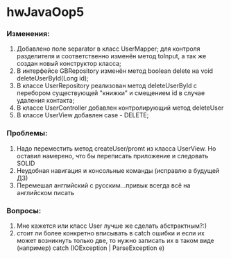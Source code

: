 # hwJavaOop5
### Изменения:
1. Добавлено поле separator в класс UserMapper;
для контроля разделителя и соответственно изменён метод toInput, а так же
создан новый конструктор класса;
2. В интерфейсе GBRepository изменён метод boolean delete на void deleteUserById(Long id);
3. В классе UserRepository реализован метод deleteUserById c перебором существующей "книжки" и смещением id в случае удаления контакта;
4. В классе UserController добавлен контролирующий метод deleteUser
5. В классе UserView добавлен case - DELETE;

### Проблемы:
1. Надо переместить метод createUser/promt из класса UserView. Но оставил намерено, что бы переписать приложение и следовать SOLID
2. Неудобная навигация и консольные команды (исправлю в будущей ДЗ)
3. Перемешал английский с русским...привык всегда всё на английском писать

### Вопросы:
1. Мне кажется или класс User лучше же сделать абстрактным?:)
2. стоит ли более конкретно вписывать в catch ошибки и если их может возникнуть только две, то нужно записать их в таком виде (например) catch (IOException | ParseException e)

